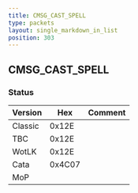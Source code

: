 ```yaml
---
title: CMSG_CAST_SPELL
type: packets
layout: single_markdown_in_list
position: 303
---
```


## CMSG_CAST_SPELL

### Status

Version    | Hex        | Comment
---------- | ---------- | ---------- 
Classic    | 0x12E      |
TBC        | 0x12E      |
WotLK      | 0x12E      |
Cata       | 0x4C07     |
MoP        |            |